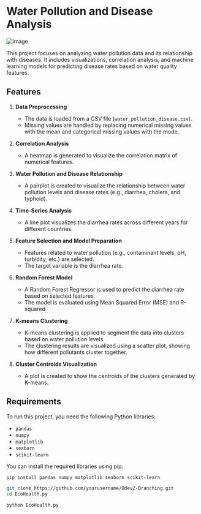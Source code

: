 # Water Pollution and Disease Analysis

![image](https://github.com/user-attachments/assets/32b72e4b-06a7-4412-8c72-096c863ae4bd)


This project focuses on analyzing water pollution data and its relationship with diseases. It includes visualizations, correlation analysis, and machine learning models for predicting disease rates based on water quality features.

## Features

1. **Data Preprocessing**
   - The data is loaded from a CSV file (`water_pollution_disease.csv`).
   - Missing values are handled by replacing numerical missing values with the mean and categorical missing values with the mode.

2. **Correlation Analysis**
   - A heatmap is generated to visualize the correlation matrix of numerical features.

3. **Water Pollution and Disease Relationship**
   - A pairplot is created to visualize the relationship between water pollution levels and disease rates (e.g., diarrhea, cholera, and typhoid).

4. **Time-Series Analysis**
   - A line plot visualizes the diarrhea rates across different years for different countries.

5. **Feature Selection and Model Preparation**
   - Features related to water pollution (e.g., contaminant levels, pH, turbidity, etc.) are selected.
   - The target variable is the diarrhea rate.

6. **Random Forest Model**
   - A Random Forest Regressor is used to predict the diarrhea rate based on selected features.
   - The model is evaluated using Mean Squared Error (MSE) and R-squared.

7. **K-means Clustering**
   - K-means clustering is applied to segment the data into clusters based on water pollution levels.
   - The clustering results are visualized using a scatter plot, showing how different pollutants cluster together.

8. **Cluster Centroids Visualization**
   - A plot is created to show the centroids of the clusters generated by K-means.

## Requirements

To run this project, you need the following Python libraries:

- `pandas`
- `numpy`
- `matplotlib`
- `seaborn`
- `scikit-learn`

You can install the required libraries using pip:

```bash
pip install pandas numpy matplotlib seaborn scikit-learn

git clone https://github.com/yourusername/Odev2-Branching.git
cd EcoHealth.py

python EcoHealth.py

